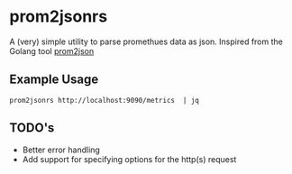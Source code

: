 # prom2jsonrs
A (very) simple utility to parse promethues data as json. Inspired from the Golang tool [prom2json](https://github.com/prometheus/prom2json)

## Example Usage
```
prom2jsonrs http://localhost:9090/metrics  | jq
```

## TODO's
* Better error handling
* Add support for specifying options for the http(s) request

